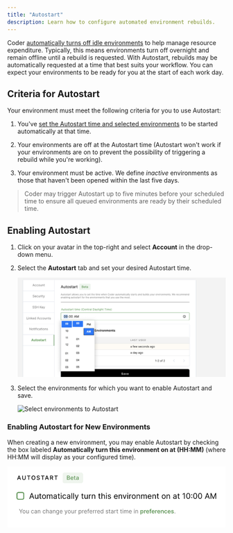 ```yaml
---
title: "Autostart"
description: Learn how to configure automated environment rebuilds.
---
```


Coder [automatically turns off idle
environments](../admin/environment-management/shutdown.md) to help manage
resource expenditure. Typically, this means environments turn off overnight and
remain offline until a rebuild is requested. With Autostart, rebuilds may be
automatically requested at a time that best suits your workflow. You can expect
your environments to be ready for you at the start of each work day.

## Criteria for Autostart

Your environment must meet the following criteria for you to use Autostart:

1. You've [set the Autostart time and selected
   environments](#enabling-autostart) to be started automatically at that time.

1. Your environments are off at the Autostart time (Autostart won't work if your
   environments are on to prevent the possibility of triggering a rebuild while
   you're working).

1. Your environment must be active. We define *inactive* environments as those
   that haven't been opened within the last five days.

> Coder may trigger Autostart up to five minutes before your scheduled time to ensure
all queued environments are ready by their scheduled time.

## Enabling Autostart

1. Click on your avatar in the top-right and select **Account** in the drop-down
   menu.

1. Select the **Autostart** tab and set your desired Autostart time.

    ![Set Autostart time](../assets/set_autostart_time.png)

1. Select the environments for which you want to enable Autostart and save.

    ![Select environments to
    Autostart](../assets/autostart_save_preferences.png)

### Enabling Autostart for New Environments

When creating a new environment, you may enable Autostart by checking the box
labeled **Automatically turn this environment on at (HH:MM)** (where HH:MM will
display as your configured time).

![Enable Autostart with New Environment](../assets/enable-autostart.png)
